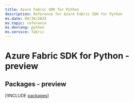 ```yaml
---
title: Azure Fabric SDK for Python
description: Reference for Azure Fabric SDK for Python
ms.date: 09/26/2025
ms.topic: reference
ms.devlang: python
ms.service: fabric
---
```

# Azure Fabric SDK for Python - preview
## Packages - preview
[!INCLUDE [packages](fabric-index.md)]